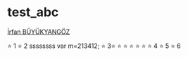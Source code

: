 ﻿# test_abc

[İrfan BÜYÜKYANGÖZ](https://github.com/irfanbuyukyangoz)

 
:star: 1
:star: 2
ssssssss
var m=213412;
:star: 3:star: :star: :star: :star: :star: :star: 
:star: 4
:star: 5
:star: 6
